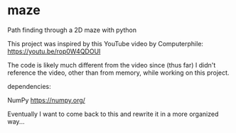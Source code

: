 # maze
 Path finding through a 2D maze with python

This project was inspired by this YouTube video by Computerphile: https://youtu.be/rop0W4QDOUI

The code is likely much different from the video since (thus far) I didn't reference the video, other than from memory, while working on this project.

dependencies:

NumPy https://numpy.org/

Eventually I want to come back to this and rewrite it in a more organized way...
